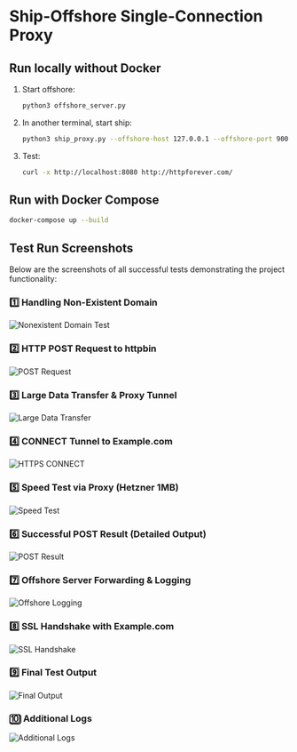 

# Ship-Offshore Single-Connection Proxy

## Run locally without Docker
1. Start offshore:
   ```bash
   python3 offshore_server.py
   ```
2. In another terminal, start ship:
   ```bash
   python3 ship_proxy.py --offshore-host 127.0.0.1 --offshore-port 9000
   ```
3. Test:
   ```bash
   curl -x http://localhost:8080 http://httpforever.com/
   ```

## Run with Docker Compose
```bash
docker-compose up --build
```


## Test Run Screenshots

Below are the screenshots of all successful tests demonstrating the project functionality:

### 1️⃣ Handling Non-Existent Domain
![Nonexistent Domain Test](./ship_offshore_proxy_pro/Screenshot%202025-09-20%20at%2000.51.01.png)

### 2️⃣ HTTP POST Request to httpbin
![POST Request](./ship_offshore_proxy_pro/Screenshot%202025-09-20%20at%2000.51.10.png)

### 3️⃣ Large Data Transfer & Proxy Tunnel
![Large Data Transfer](./ship_offshore_proxy_pro/Screenshot%202025-09-20%20at%2000.51.15.png)

### 4️⃣ CONNECT Tunnel to Example.com
![HTTPS CONNECT](./ship_offshore_proxy_pro/Screenshot%202025-09-20%20at%2000.52.31.png)

### 5️⃣ Speed Test via Proxy (Hetzner 1MB)
![Speed Test](./ship_offshore_proxy_pro/Screenshot%202025-09-20%20at%2000.53.04.png)

### 6️⃣ Successful POST Result (Detailed Output)
![POST Result](./ship_offshore_proxy_pro/Screenshot%202025-09-20%20at%2000.53.09.png)

### 7️⃣ Offshore Server Forwarding & Logging
![Offshore Logging](./ship_offshore_proxy_pro/Screenshot%202025-09-20%20at%2000.53.22.png)

### 8️⃣ SSL Handshake with Example.com
![SSL Handshake](./ship_offshore_proxy_pro/Screenshot%202025-09-20%20at%2000.54.12.png)

### 9️⃣ Final Test Output
![Final Output](./ship_offshore_proxy_pro/Screenshot%202025-09-20%20at%2000.54.31.png)

### 🔟 Additional Logs
![Additional Logs](./ship_offshore_proxy_pro/Screenshot%202025-09-20%20at%2000.54.37.png)


